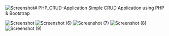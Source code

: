 ![Screenshot](https://github.com/IT21182914/PHP_CRUD-Application/assets/99383107/2b131eed-7cf7-43fb-adf7-daa6dd44bc38)# PHP_CRUD-Application
Simple CRUD Application using PHP &amp; Bootstrap




![Screenshot](https://github.com/IT21182914/PHP_CRUD-Application/assets/99383107/0c05be04-fa1c-4f6e-a1cd-ff81606db682)
![Screenshot (6)](https://github.com/IT21182914/PHP_CRUD-Application/assets/99383107/7ebfc7d5-be77-426a-8976-52b4504b2d53)
![Screenshot (7)](https://github.com/IT21182914/PHP_CRUD-Application/assets/99383107/01393009-47ab-41ae-9cda-48847db15505)
![Screenshot (8)](https://github.com/IT21182914/PHP_CRUD-Application/assets/99383107/f5ae08df-59b2-447c-a933-36f30682f8ea)
![Screenshot (9)](https://github.com/IT21182914/PHP_CRUD-Application/assets/99383107/ffba4539-30d7-4e6f-9bd4-a7b10013f6a4)
